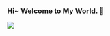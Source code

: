 ### Hi~ Welcome to My World. 👋

![](https://github-readme-stats.vercel.app/api?username=chenxkang&theme=dark)

